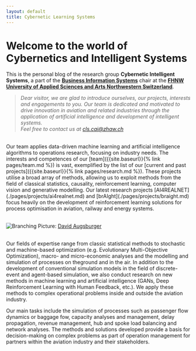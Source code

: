 ```yaml
---
layout: default
title: Cybernetic Learning Systems
---
```


# **Welcome to the world of Cybernetics and Intelligent Systems**


This is the personal blog of the research group **Cybernetic Intelligent Systems**, a part 
of the [**Business Information Systems**](https://www.fhnw.ch/en/degree-programmes/business/msc-bis) chair at the [**FHNW University of Applied Sciences and Arts Northwestern Switzerland**](https://www.fhnw.ch/en).

> *Dear visitor,
we are glad to introduce ourselves, our projects, interests and engagements to you. Our team is dedicated and 
> motivated to drive innovation in aviation and related industries through the application of artificial intelligence 
> and development of intelligent systems.* 
> <br>
> *Feel free to contact us at cls.cai@zhaw.ch*

<br>
Our team applies data-driven machine learning and artificial intelligence algorithms to operations research, focusing on industry needs. The interests and competences of our [team]({{site.baseurl}}{% link pages/team.md %}) is vast, exemplified by the list of our [current and past projects]({{site.baseurl}}{% link pages/research.md %}). These projects utilise a broad array of methods, allowing us to exploit methods from the field of classical statistics, causality, reinforcement learning, computer vision and generative modelling. Our latest research projects [AI4REALNET](./pages/projects/ai4realnet.md) and [brAIght](./pages/projects/braight.md) focus heavily on the development of reinforcement learning solutions for process optimisation in aviation, railway and energy systems.
<br>
<br>

![Branching](./pictures/home_bild.png)
Picture: [David Augsburger](https://www.instagram.com/augsburgair/)
<br>
<br>

Our fields of expertise range from classic statistical methods to stochastic and machine-based optimization (e.g. Evolutionary Multi-Objective Optimization), macro- and micro-economic analyses and the modelling and simulation of processes on theground and in the air. In addition to the development of conventional simulation models in the field of discrete-event and agent-based simulation, we also conduct research on new methods in machine learning and artificial intelligence (GANs, Deep Reinforcement Learning with Human Feedback, etc.). We apply these methods to complex operational problems inside and outside the aviation industry. 

Our main tasks include the simulation of processes such as passenger flow dynamics or baggage fow, capacity analyses and management, delay propagation, revenue management, hub and spoke load balancing and network analyses. The methods and solutions developed provide a basis for decision-making on complex problems as part of operation management for partners within the aviation industry and their stakeholders.




